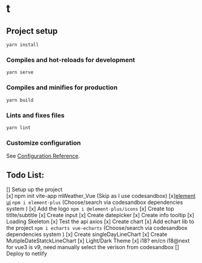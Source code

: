 # t

## Project setup

```
yarn install
```

### Compiles and hot-reloads for development

```
yarn serve
```

### Compiles and minifies for production

```
yarn build
```

### Lints and fixes files

```
yarn lint
```

### Customize configuration

See [Configuration Reference](https://cli.vuejs.org/config/).

## Todo List:

[] Setup up the project  
 [x] npm init vite-app mWeather_Vue (Skip as I use codesandbox)
[x][element ui](https://element-plus.org/) `npm i element-plus` (Choose/search via codesandbox dependencies system )
[x] Add the logo `npm i @element-plus/icons`
[x] Create top titlte/subtitle
[x] Create input
[x] Create datepicker
[x] Create info tooltip
[x] Loading Skeleton
[x] Test the api axios
[x] Create chart
[x] Add echart lib to the project
`npm i echarts vue-echarts` (Choose/search via codesandbox dependencies system )
[x] Create singleDayLineChart
[x] Create MutipleDateStatckLineChart
[x] Light/Dark Theme
[x] i18? en/cn i18@next for vue3 is v9, need manually select the verison from codesandbox
[] Deploy to netlify
